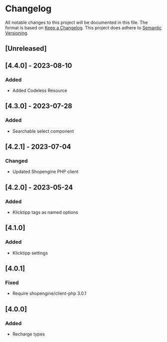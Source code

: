 # Changelog
All notable changes to this project will be documented in this file.
The format is based on [Keep a Changelog](https://keepachangelog.com/en/1.0.0/).
This project does adhere to [Semantic Versioning](https://semver.org/spec/v2.0.0.html).

## [Unreleased]

## [4.4.0] - 2023-08-10
### Added
- Added Codeless Resource

## [4.3.0] - 2023-07-28
### Added
- Searchable select component

## [4.2.1] - 2023-07-04
### Changed
- Updated Shopengine PHP client

## [4.2.0] - 2023-05-24
### Added
- Klicktipp tags as named options

## [4.1.0]
### Added
- Klicktipp settings

## [4.0.1]
### Fixed
- Require shopengine/client-php 3.0.1

## [4.0.0]
### Added
- Recharge types

